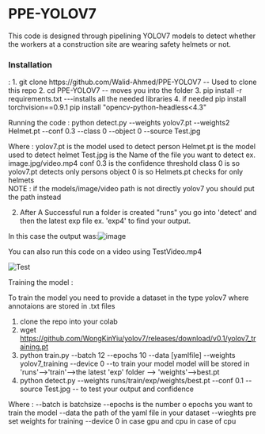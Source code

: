 # PPE-YOLOV7

This code is designed through pipelining YOLOV7 models to detect whether the workers at a construction site are wearing safety helmets or not.







<h3>Installation</h3> : 
1. git clone https://github.com/Walid-Ahmed/PPE-YOLOV7 -- Used to clone this repo 
2. cd PPE-YOLOV7 -- moves you into the folder  
3. pip install -r requirements.txt ---installs all the needed libraries
4. if needed
        pip install torchvision==0.9.1
        pip install "opencv-python-headless<4.3"

Running the code : 
python detect.py --weights yolov7.pt --weights2 Helmet.pt --conf 0.3 --class 0  --object 0  --source Test.jpg 

Where : yolov7.pt is the model used to detect person
        Helmet.pt is the model used to detect helmet
        Test.jpg is the Name of the file you want to detect ex. image.jpg/video.mp4
        conf 0.3 is the confidence threshold 
        class 0 is so yolov7.pt detects only persons
        object 0 is so Helmets.pt checks for only helmets  
        NOTE : if the models/image/video path is not directly yolov7 you should put the path instead 

2. After A Successful run a folder is created "runs" you go into 'detect' and then the latest exp file ex. 'exp4' to find your output.

In this case the output was:![image](https://user-images.githubusercontent.com/20994789/199857591-16dfe955-b4e5-43ec-96d8-1c4cca14308c.png)

You can also run this code on a video using TestVideo.mp4

![Test](https://user-images.githubusercontent.com/20994789/199861245-00aed46f-9068-416d-96de-a47948a44b6f.gif)

Training the model :

 To train the model you need to provide a dataset in the type yolov7 where annotaions are stored in .txt files
 
1. clone the repo into your colab
2. wget https://github.com/WongKinYiu/yolov7/releases/download/v0.1/yolov7_training.pt
3. python train.py --batch 12 --epochs 10 --data [yamlfile] --weights yolov7_training --device 0 --to train your model
   model will be stored in 'runs'-->'train'-->the latest 'exp' folder --> 'weights'-->best.pt
4. python detect.py --weights runs/train/exp/weights/best.pt --conf 0.1 --source Test.jpg -- to test your output and confidence 

Where :  --batch is batchsize 
         --epochs is the number o epochs you want to train the model
         --data the path of the yaml file in your dataset
         --wieghts pre set weights for training
         --device 0 in case gpu and cpu in case of cpu
 



